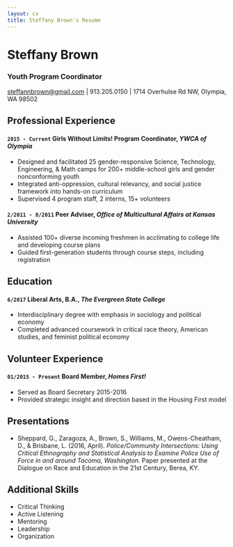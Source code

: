 ```yaml
---
layout: cv
title: Steffany Brown's Resume
---
```

# Steffany Brown
### Youth Program Coordinator

<div id="webaddress">
<a href="mailto:steffannbrown@gmail.com">steffannbrown@gmail.com</a>
| 913.205.0150 | 1714 Overhulse Rd NW, Olympia, WA 98502
</div>


## Professional Experience

#### `2015 - Current` __Girls Without Limits! Program Coordinator__, *YWCA of Olympia*

- Designed	and	facilitated	25	gender-responsive Science, Technology, Engineering, & Math camps for 200+ middle-school girls and gender nonconforming youth
- Integrated anti-oppression, cultural relevancy, and social justice framework into	hands-on curriculum
- Supervised 4 program staff, 2 interns, 15+ volunteers


#### `2/2011 - 8/2011` __Peer Adviser__, *Office of Multicultural Affairs at Kansas University*

- Assisted 100+ diverse incoming freshmen in acclimating to college life and developing course plans
- Guided first-generation students through course steps, including registration


## Education

#### `6/2017` Liberal Arts, B.A., *__The Evergreen State College__*
- Interdisciplinary	degree with	emphasis in sociology and political economy 
- Completed advanced coursework in critical race theory, American studies, and feminist political economy


## Volunteer Experience

#### `01/2015 - Present` Board Member, *Homes First!*
- Served as	Board Secretary	2015-2016
- Provided	strategic	insight	and	direction	based	in	the	Housing	First	model


## Presentations
- Sheppard,	G.,	Zaragoza,	A.,	Brown,	S.,	Williams,	M.,	Owens-Cheatham,	D.,	& Brisbane,	L.	(2016,	April).	*Police/Community	Intersections:	Using	Critical Ethnography	and	Statistical	Analysis	to	Examine	Police	Use	of	Force	in	and around	Tacoma,	Washington.* Paper	presented	at	the	Dialogue	on	Race	and Education	in	the	21st	Century,	Berea,	KY.


## Additional Skills
- Critical Thinking
- Active Listening
- Mentoring
- Leadership
- Organization



<!-- ### Footer

Last updated: August 22, 2017 -->


